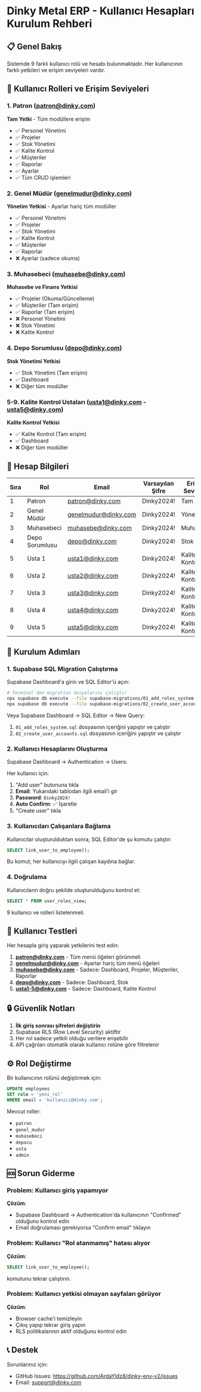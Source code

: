 # Dinky Metal ERP - Kullanıcı Hesapları Kurulum Rehberi

## 📋 Genel Bakış

Sistemde 9 farklı kullanıcı rolü ve hesabı bulunmaktadır. Her kullanıcının farklı yetkileri ve erişim seviyeleri vardır.

## 👥 Kullanıcı Rolleri ve Erişim Seviyeleri

### 1. Patron (patron@dinky.com)
**Tam Yetki** - Tüm modüllere erişim
- ✅ Personel Yönetimi
- ✅ Projeler
- ✅ Stok Yönetimi
- ✅ Kalite Kontrol
- ✅ Müşteriler
- ✅ Raporlar
- ✅ Ayarlar
- ✅ Tüm CRUD işlemleri

### 2. Genel Müdür (genelmudur@dinky.com)
**Yönetim Yetkisi** - Ayarlar hariç tüm modüller
- ✅ Personel Yönetimi
- ✅ Projeler
- ✅ Stok Yönetimi
- ✅ Kalite Kontrol
- ✅ Müşteriler
- ✅ Raporlar
- ❌ Ayarlar (sadece okuma)

### 3. Muhasebeci (muhasebe@dinky.com)
**Muhasebe ve Finans Yetkisi**
- ✅ Projeler (Okuma/Güncelleme)
- ✅ Müşteriler (Tam erişim)
- ✅ Raporlar (Tam erişim)
- ❌ Personel Yönetimi
- ❌ Stok Yönetimi
- ❌ Kalite Kontrol

### 4. Depo Sorumlusu (depo@dinky.com)
**Stok Yönetimi Yetkisi**
- ✅ Stok Yönetimi (Tam erişim)
- ✅ Dashboard
- ❌ Diğer tüm modüller

### 5-9. Kalite Kontrol Ustaları (usta1@dinky.com - usta5@dinky.com)
**Kalite Kontrol Yetkisi**
- ✅ Kalite Kontrol (Tam erişim)
- ✅ Dashboard
- ❌ Diğer tüm modüller

## 🔐 Hesap Bilgileri

| Sıra | Rol | Email | Varsayılan Şifre | Erişim Seviyesi |
|------|-----|-------|------------------|-----------------|
| 1 | Patron | patron@dinky.com | Dinky2024! | Tam yetki |
| 2 | Genel Müdür | genelmudur@dinky.com | Dinky2024! | Yönetici |
| 3 | Muhasebeci | muhasebe@dinky.com | Dinky2024! | Muhasebe |
| 4 | Depo Sorumlusu | depo@dinky.com | Dinky2024! | Stok |
| 5 | Usta 1 | usta1@dinky.com | Dinky2024! | Kalite Kontrol |
| 6 | Usta 2 | usta2@dinky.com | Dinky2024! | Kalite Kontrol |
| 7 | Usta 3 | usta3@dinky.com | Dinky2024! | Kalite Kontrol |
| 8 | Usta 4 | usta4@dinky.com | Dinky2024! | Kalite Kontrol |
| 9 | Usta 5 | usta5@dinky.com | Dinky2024! | Kalite Kontrol |

## 🚀 Kurulum Adımları

### 1. Supabase SQL Migration Çalıştırma

Supabase Dashboard'a girin ve SQL Editor'ü açın:

```bash
# Terminal'den migration dosyalarını çalıştır
npx supabase db execute --file supabase-migrations/01_add_roles_system.sql
npx supabase db execute --file supabase-migrations/02_create_user_accounts.sql
```

Veya Supabase Dashboard → SQL Editor → New Query:
1. `01_add_roles_system.sql` dosyasının içeriğini yapıştır ve çalıştır
2. `02_create_user_accounts.sql` dosyasının içeriğini yapıştır ve çalıştır

### 2. Kullanıcı Hesaplarını Oluşturma

Supabase Dashboard → Authentication → Users:

Her kullanıcı için:
1. "Add user" butonuna tıkla
2. **Email**: Yukarıdaki tablodan ilgili email'i gir
3. **Password**: `Dinky2024!`
4. **Auto Confirm**: ✅ İşaretle
5. "Create user" tıkla

### 3. Kullanıcıları Çalışanlara Bağlama

Kullanıcılar oluşturulduktan sonra, SQL Editor'de şu komutu çalıştır:

```sql
SELECT link_user_to_employee();
```

Bu komut, her kullanıcıyı ilgili çalışan kaydına bağlar.

### 4. Doğrulama

Kullanıcıların doğru şekilde oluşturulduğunu kontrol et:

```sql
SELECT * FROM user_roles_view;
```

9 kullanıcı ve rolleri listelenmeli.

## 📱 Kullanıcı Testleri

Her hesapla giriş yaparak yetkilerini test edin:

1. **patron@dinky.com** - Tüm menü öğeleri görünmeli
2. **genelmudur@dinky.com** - Ayarlar hariç tüm menü öğeleri
3. **muhasebe@dinky.com** - Sadece: Dashboard, Projeler, Müşteriler, Raporlar
4. **depo@dinky.com** - Sadece: Dashboard, Stok
5. **usta1-5@dinky.com** - Sadece: Dashboard, Kalite Kontrol

## 🔒 Güvenlik Notları

1. **İlk giriş sonrası şifreleri değiştirin**
2. Supabase RLS (Row Level Security) aktiftir
3. Her rol sadece yetkili olduğu verilere erişebilir
4. API çağrıları otomatik olarak kullanıcı rolüne göre filtrelenir

## ⚙️ Rol Değiştirme

Bir kullanıcının rolünü değiştirmek için:

```sql
UPDATE employees
SET role = 'yeni_rol'
WHERE email = 'kullanici@dinky.com';
```

Mevcut roller:
- `patron`
- `genel_mudur`
- `muhasebeci`
- `depocu`
- `usta`
- `admin`

## 🆘 Sorun Giderme

### Problem: Kullanıcı giriş yapamıyor
**Çözüm**:
- Supabase Dashboard → Authentication'da kullanıcının "Confirmed" olduğunu kontrol edin
- Email doğrulaması gerekiyorsa "Confirm email" tıklayın

### Problem: Kullanıcı "Rol atanmamış" hatası alıyor
**Çözüm**:
```sql
SELECT link_user_to_employee();
```
komutunu tekrar çalıştırın.

### Problem: Kullanıcı yetkisi olmayan sayfaları görüyor
**Çözüm**:
- Browser cache'i temizleyin
- Çıkış yapıp tekrar giriş yapın
- RLS politikalarının aktif olduğunu kontrol edin

## 📞 Destek

Sorunlarınız için:
- GitHub Issues: https://github.com/ArdaYldz8/dinky-env-v2/issues
- Email: support@dinky.com
